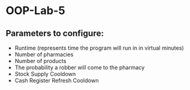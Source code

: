 # OOP-Lab-5

## Parameters to configure:

- Runtime (represents time the program will run in in virtual minutes)
- Number of pharmacies
- Number of products
- The probability a robber will come to the pharmacy
- Stock Supply Cooldown
- Cash Register Refresh Cooldown